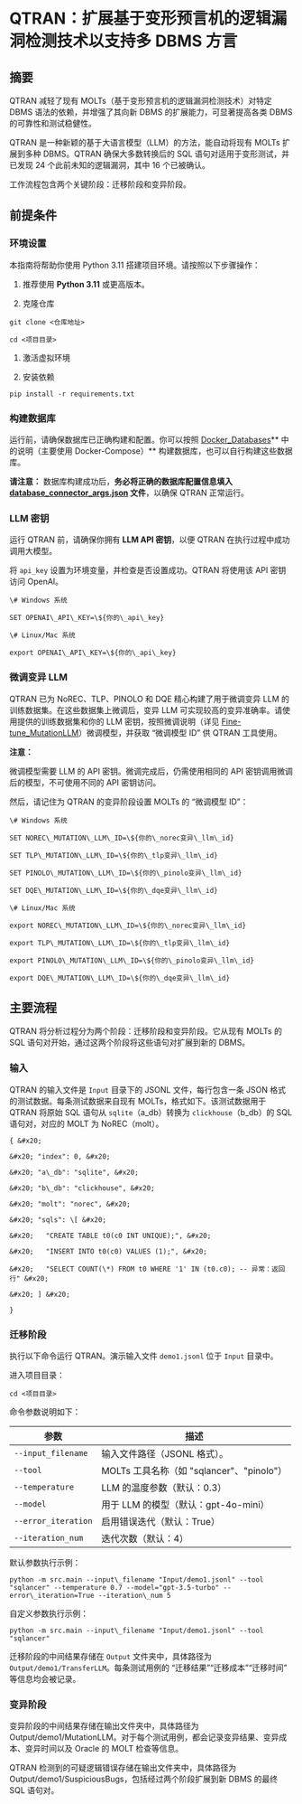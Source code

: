 # QTRAN：扩展基于变形预言机的逻辑漏洞检测技术以支持多 DBMS 方言

## 摘要

QTRAN 减轻了现有 MOLTs（基于变形预言机的逻辑漏洞检测技术）对特定 DBMS 语法的依赖，并增强了其向新 DBMS 的扩展能力，可显著提高各类 DBMS 的可靠性和测试稳健性。

QTRAN 是一种新颖的基于大语言模型（LLM）的方法，能自动将现有 MOLTs 扩展到多种 DBMS。QTRAN 确保大多数转换后的 SQL 语句对适用于变形测试，并已发现 24 个此前未知的逻辑漏洞，其中 16 个已被确认。

工作流程包含两个关键阶段：迁移阶段和变异阶段。

## 前提条件

### 环境设置

本指南将帮助你使用 Python 3.11 搭建项目环境。请按照以下步骤操作：



1.  推荐使用 **Python 3.11** 或更高版本。

2.  克隆仓库



```
git clone <仓库地址>

cd <项目目录>
```



1.  激活虚拟环境

2.  安装依赖



```
pip install -r requirements.txt
```

### 构建数据库

运行前，请确保数据库已正确构建和配置。你可以按照 [Docker\_Databases](Docker_Databases.md)** 中的说明（主要使用 Docker-Compose）** 构建数据库，也可以自行构建这些数据库。

**请注意：** 数据库构建成功后，**务必将正确的数据库配置信息填入 **[database\_connector\_args.json](src/Tools/DatabaseConnect/database_connector_args.json)** 文件**，以确保 QTRAN 正常运行。

### LLM 密钥

运行 QTRAN 前，请确保你拥有 **LLM API 密钥**，以便 QTRAN 在执行过程中成功调用大模型。

将 `api_key` 设置为环境变量，并检查是否设置成功。QTRAN 将使用该 API 密钥访问 OpenAI。



```
\# Windows 系统

SET OPENAI\_API\_KEY=\${你的\_api\_key}

\# Linux/Mac 系统

export OPENAI\_API\_KEY=\${你的\_api\_key}
```

### 微调变异 LLM

QTRAN 已为 NoREC、TLP、PINOLO 和 DQE 精心构建了用于微调变异 LLM 的训练数据集。在这些数据集上微调后，变异 LLM 可实现较高的变异准确率。请使用提供的训练数据集和你的 LLM 密钥，按照微调说明（详见 [Fine-tune\_MutationLLM](Fine-tune_MutationLLM.md)）微调模型，并获取 “微调模型 ID” 供 QTRAN 工具使用。

**注意：**

微调模型需要 LLM 的 API 密钥。微调完成后，仍需使用相同的 API 密钥调用微调后的模型，不可使用不同的 API 密钥访问。

然后，请记住为 QTRAN 的变异阶段设置 MOLTs 的 “微调模型 ID”：



```
\# Windows 系统

SET NOREC\_MUTATION\_LLM\_ID=\${你的\_norec变异\_llm\_id}

SET TLP\_MUTATION\_LLM\_ID=\${你的\_tlp变异\_llm\_id}

SET PINOLO\_MUTATION\_LLM\_ID=\${你的\_pinolo变异\_llm\_id}

SET DQE\_MUTATION\_LLM\_ID=\${你的\_dqe变异\_llm\_id}

\# Linux/Mac 系统

export NOREC\_MUTATION\_LLM\_ID=\${你的\_norec变异\_llm\_id}

export TLP\_MUTATION\_LLM\_ID=\${你的\_tlp变异\_llm\_id}

export PINOLO\_MUTATION\_LLM\_ID=\${你的\_pinolo变异\_llm\_id}

export DQE\_MUTATION\_LLM\_ID=\${你的\_dqe变异\_llm\_id}
```

## 主要流程

QTRAN 将分析过程分为两个阶段：迁移阶段和变异阶段。它从现有 MOLTs 的 SQL 语句对开始，通过这两个阶段将这些语句对扩展到新的 DBMS。

### 输入

QTRAN 的输入文件是 `Input` 目录下的 JSONL 文件，每行包含一条 JSON 格式的测试数据。每条测试数据来自现有 MOLTs，格式如下。该测试数据用于 QTRAN 将原始 SQL 语句从 `sqlite`（a\_db）转换为 `clickhouse`（b\_db）的 SQL 语句对，对应的 MOLT 为 NoREC（molt）。



```
{ &#x20;

&#x20; "index": 0, &#x20;

&#x20; "a\_db": "sqlite", &#x20;

&#x20; "b\_db": "clickhouse", &#x20;

&#x20; "molt": "norec", &#x20;

&#x20; "sqls": \[ &#x20;

&#x20;   "CREATE TABLE t0(c0 INT UNIQUE);", &#x20;

&#x20;   "INSERT INTO t0(c0) VALUES (1);", &#x20;

&#x20;   "SELECT COUNT(\*) FROM t0 WHERE '1' IN (t0.c0); -- 异常：返回行" &#x20;

&#x20; ] &#x20;

}
```

### 迁移阶段

执行以下命令运行 QTRAN。演示输入文件 `demo1.jsonl` 位于 `Input` 目录中。

进入项目目录：



```
cd <项目目录>
```

命令参数说明如下：



| 参数                  | 描述                                |
| ------------------- | --------------------------------- |
| `--input_filename`  | 输入文件路径（JSONL 格式）。                 |
| `--tool`            | MOLTs 工具名称（如 "sqlancer"、"pinolo"） |
| `--temperature`     | LLM 的温度参数（默认：0.3）                 |
| `--model`           | 用于 LLM 的模型（默认：gpt-4o-mini）        |
| `--error_iteration` | 启用错误迭代（默认：True）                   |
| `--iteration_num`   | 迭代次数（默认：4）                        |

默认参数执行示例：



```
python -m src.main --input\_filename "Input/demo1.jsonl" --tool "sqlancer" --temperature 0.7 --model="gpt-3.5-turbo" --error\_iteration=True --iteration\_num 5
```

自定义参数执行示例：



```
python -m src.main --input\_filename "Input/demo1.jsonl" --tool "sqlancer"
```

迁移阶段的中间结果存储在 `Output` 文件夹中，具体路径为 `Output/demo1/TransferLLM`。每条测试用例的 “迁移结果”“迁移成本”“迁移时间” 等信息均会被记录。

### 变异阶段

变异阶段的中间结果存储在输出文件夹中，具体路径为 Output/demo1/MutationLLM。对于每个测试用例，都会记录变异结果、变异成本、变异时间以及 Oracle 的 MOLT 检查等信息。

QTRAN 检测到的可疑逻辑错误存储在输出文件夹中，具体路径为 Output/demo1/SuspiciousBugs，包括经过两个阶段扩展到新 DBMS 的最终 SQL 语句对。
